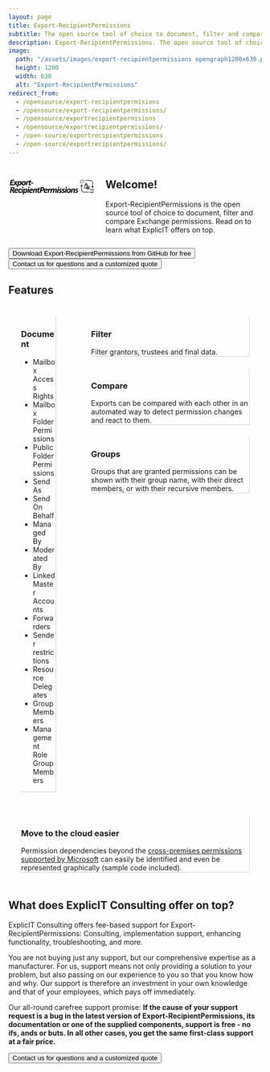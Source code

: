 ```yaml
---
layout: page
title: Export-RecipientPermissions
subtitle: The open source tool of choice to document, filter and compare Exchange permissions
description: Export-RecipientPermissions. The open source tool of choice to document, filter and compare Exchange permissions.
image:
  path: "/assets/images/export-recipientpermissions opengraph1200x630.png"
  height: 1200
  width: 630
  alt: "Export-RecipientPermissions"
redirect_from:
  - /opensource/export-recipientpermisions
  - /opensource/export-recipientpermissions/
  - /opensource/exportrecipientpermisions
  - /opensource/exportrecipientpermissions/
  - /open-source/exportrecipientpermissions
  - /open-source/exportrecipientpermissions/
---
```

<div class="columns">
  <div class="column is-one-third">
    <h2><img src="/assets/images/export-recipientpermissions.png" alt="Export-RecipientPermissions"></h2>
  </div>
  <div class="column">
    <h2>Welcome!</h2>
    <p>Export-RecipientPermissions is the open source tool of choice to document, filter and compare Exchange permissions. Read on to learn what ExplicIT offers on top.</p>
  </div>
</div>

<a href="https://github.com/GruberMarkus/export-recipientpermissions" target="_blank"><button class="button is-link is-normal is-responsive is-hover">Download Export-RecipientPermissions from GitHub for free</button></a>
<a href="/contact"><button class="button is-link is-normal is-responsive is-hover">Contact us for questions and a customized quote</button></a>

## Features
<div class="columns">
  <div class="column">
    <div class="box" style="margin: 1.5rem; border-radius: 0; border-style: solid; border-width:thin; border-color:transparent lightgrey lightgrey transparent;">
      <div class="content">
        <h3>Document</h3>
        <ul>
          <li>Mailbox Access Rights</li>
          <li>Mailbox Folder Permissions</li>
          <li>Public Folder Permissions</li>
          <li>Send As</li>
          <li>Send On Behalf</li>
          <li>Managed By</li>
          <li>Moderated By</li>
          <li>Linked Master Accounts</li>
          <li>Forwarders</li>
          <li>Sender restrictions</li>
          <li>Resource Delegates</li>
          <li>Group Members</li>
          <li>Management Role Group Members</li>
        </ul>
      </div>
    </div>
  </div>
  <div class="column">
    <div class="box" style="margin: 1.5rem; border-radius: 0; border-style: solid; border-width:thin; border-color:transparent lightgrey lightgrey transparent;">
      <div class="content">
        <h3>Filter</h3>
        Filter grantors, trustees and final data.
      </div>
    </div>
    <div class="box" style="margin: 1.5rem; border-radius: 0; border-style: solid; border-width:thin; border-color:transparent lightgrey lightgrey transparent;">
      <div class="content">
        <h3>Compare</h3>
        Exports can be compared with each other in an automated way to detect permission changes and react to them.
      </div>
    </div>
    <div class="box" style="margin: 1.5rem; border-radius: 0; border-style: solid; border-width:thin; border-color:transparent lightgrey lightgrey transparent;">
      <div class="content">
        <h3>Groups</h3>
        Groups that are granted permissions can be shown with their group name, with their direct members, or with their
        recursive members.
      </div>
    </div>
  </div>
</div>
<div class="columns">
  <div class="column is-gapless">
    <div class="box" style="margin: 1.5rem; border-radius: 0; border-style: solid; border-width:thin; border-color:transparent lightgrey lightgrey transparent;">
      <div class="content">
        <h3>Move to the cloud easier</h3>
        Permission dependencies beyond the <a
          href="https://learn.microsoft.com/en-us/exchange/permissions" target="_blank">cross-premises permissions supported by
          Microsoft</a> can easily be identified and even be represented graphically (sample code included).
      </div>
    </div>
  </div>
</div>

## What does ExplicIT Consulting offer on top?
ExplicIT Consulting offers fee-based support for Export-RecipientPermissions: Consulting, implementation support, enhancing functionality, troubleshooting, and more.

You are not buying just any support, but our comprehensive expertise as a manufacturer. For us, support means not only providing a solution to your problem, but also passing on our experience to you so that you know how and why. Our support is therefore an investment in your own knowledge and that of your employees, which pays off immediately.

Our all-round carefree support promise: **If the cause of your support request is a bug in the latest version of Export-RecipientPermissions, its documentation or one of the supplied components, support is free - no ifs, ands or buts. In all other cases, you get the same first-class support at a fair price.**

<a href="/contact"><button class="button is-link is-normal is-responsive is-hover">Contact us for questions and a customized quote</button></a>
